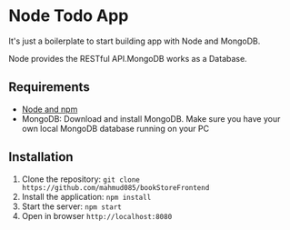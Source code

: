 # Node Todo App

It's just a boilerplate to start building app with Node and MongoDB.

Node provides the RESTful API.MongoDB works as a Database.

## Requirements

- [Node and npm](http://nodejs.org)
- MongoDB: Download and install MongoDB. Make sure you have your own local MongoDB database running on your PC

## Installation

1. Clone the repository: `git clone https://github.com/mahmud085/bookStoreFrontend`
2. Install the application: `npm install`
3. Start the server: `npm start`
4. Open in browser `http://localhost:8080`